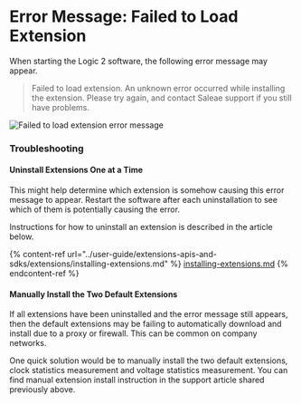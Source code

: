 # Error Message: Failed to Load Extension

When starting the Logic 2 software, the following error message may appear.

> Failed to load extension. An unknown error occurred while installing the extension. Please try again, and contact Saleae support if you still have problems.

![Failed to load extension error message](<../.gitbook/assets/Screen Shot 2021-07-15 at 6.52.18 PM.png>)

### Troubleshooting

#### Uninstall Extensions One at a Time

This might help determine which extension is somehow causing this error message to appear. Restart the software after each uninstallation to see which of them is potentially causing the error.

Instructions for how to uninstall an extension is described in the article below.

{% content-ref url="../user-guide/extensions-apis-and-sdks/extensions/installing-extensions.md" %}
[installing-extensions.md](../user-guide/extensions-apis-and-sdks/extensions/installing-extensions.md)
{% endcontent-ref %}

#### Manually Install the Two Default Extensions

If all extensions have been uninstalled and the error message still appears, then the default extensions may be failing to automatically download and install due to a proxy or firewall. This can be common on company networks.

One quick solution would be to manually install the two default extensions, clock statistics measurement and voltage statistics measurement. You can find manual extension install instruction in the support article shared previously above.
